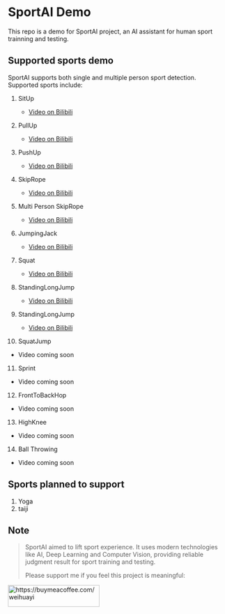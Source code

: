 <!-- These are examples of badges you might want to add to your README:
     please update the URLs accordingly

[![Built Status](https://api.cirrus-ci.com/github/<USER>/rknpu_serving.svg?branch=main)](https://cirrus-ci.com/github/<USER>/rknpu_serving)
[![ReadTheDocs](https://readthedocs.org/projects/rknpu_serving/badge/?version=latest)](https://rknpu_serving.readthedocs.io/en/stable/)
[![Coveralls](https://img.shields.io/coveralls/github/<USER>/rknpu_serving/main.svg)](https://coveralls.io/r/<USER>/rknpu_serving)
[![PyPI-Server](https://img.shields.io/pypi/v/rknpu_serving.svg)](https://pypi.org/project/rknpu_serving/)
[![Conda-Forge](https://img.shields.io/conda/vn/conda-forge/rknpu_serving.svg)](https://anaconda.org/conda-forge/rknpu_serving)
[![Monthly Downloads](https://pepy.tech/badge/rknpu_serving/month)](https://pepy.tech/project/rknpu_serving)
[![Twitter](https://img.shields.io/twitter/url/http/shields.io.svg?style=social&label=Twitter)](https://twitter.com/rknpu_serving)
-->

<!-- [![Project generated with PyScaffold](https://img.shields.io/badge/-PyScaffold-005CA0?logo=pyscaffold)](https://pyscaffold.org/) -->

# SportAI Demo


This repo is a demo for SportAI project, an AI assistant for human sport trainning and testing.

## Supported sports demo
SportAI supports both single and multiple person sport detection. Supported sports include:

1. SitUp
   - [Video on Bilibili](https://www.bilibili.com/video/BV1ny2AYeEPZ)

2. PullUp
   - [Video on Bilibili](https://www.bilibili.com/video/BV16y2AYYE3X)

3. PushUp
   - [Video on Bilibili](https://www.bilibili.com/video/BV1Fy2AYeEiL)

4. SkipRope
   - [Video on Bilibili](https://www.bilibili.com/video/BV16y2AYYEKs)

5. Multi Person SkipRope
   - [Video on Bilibili](https://www.bilibili.com/video/BV16y2AYYEKQ)

6. JumpingJack
   - [Video on Bilibili](https://www.bilibili.com/video/BV1Jy2AYYEBP)

7. Squat
   - [Video on Bilibili](https://www.bilibili.com/video/BV1Jy2AYYEB8)

8. StandingLongJump
   - [Video on Bilibili](https://www.bilibili.com/video/BV16y2AYYEKq)

9. StandingLongJump
   - [Video on Bilibili](https://www.bilibili.com/video/BV16y2AYYEKq)

10. SquatJump
   - Video coming soon
11. Sprint
   - Video coming soon
12. FrontToBackHop
   - Video coming soon
13. HighKnee
   - Video coming soon
14. Ball Throwing
   - Video coming soon

## Sports planned to support
1. Yoga
2. taiji

## Note
> SportAI aimed to lift sport experience. It uses modern technologies like AI, Deep Learning and Computer Vision, providing reliable judgment result for sport training and testing.
> 
> Please support me if you feel this project is meaningful:
<p><a href="https://www.buymeacoffee.com/https://buymeacoffee.com/weihuayi"> <img align="left" src="https://cdn.buymeacoffee.com/buttons/v2/default-yellow.png" height="50" width="210" alt="https://buymeacoffee.com/weihuayi" /></a></p>
<br><br>